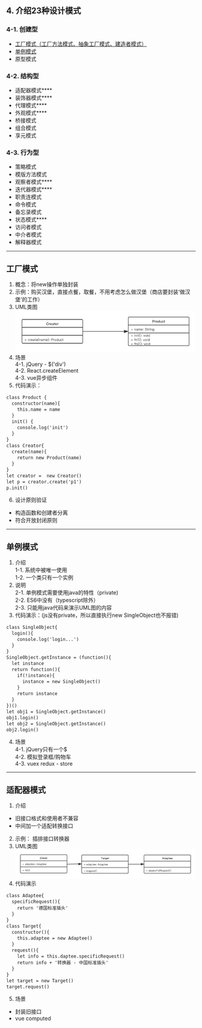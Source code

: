 
## 4. 介绍23种设计模式  
### 4-1. 创建型  
* [工厂模式（工厂方法模式、抽象工厂模式、建造者模式）](#工厂模式)  
* [单例模式](#单例模式)  
* 原型模式  

### 4-2. 结构型  
* 适配器模式****  
* 装饰器模式****  
* 代理模式****  
* 外观模式****  
* 桥接模式  
* 组合模式  
* 享元模式

### 4-3. 行为型  
* 策略模式  
* 模版方法模式  
* 观察者模式****  
* 迭代器模式****  
* 职责连模式  
* 命令模式  
* 备忘录模式  
* 状态模式****  
* 访问者模式  
* 中介者模式  
* 解释器模式  

*** 
## 工厂模式  
1. 概念：将new操作单独封装  
2. 示例：购买汉堡，直接点餐，取餐，不用考虑怎么做汉堡（商店要封装‘做汉堡’的工作）  
3. UML类图  
![UML类图](../image/工厂模式.png)  
4. 场景  
4-1. jQuery - $('div')  
4-2. React.createElement  
4-3. vue异步组件  
5. 代码演示：  
```  
class Product {  
  constructor(name){  
    this.name = name
  }  
  init() {  
    console.log('init')  
  }  
}  
class Creator{  
  create(name){  
    return new Product(name)
  }  
}  
let creator =  new Creator()  
let p = creator.create('p1')  
p.init()  
```  
6. 设计原则验证  
* 构造函数和创建者分离  
* 符合开放封闭原则  
***  
## 单例模式    
1. 介绍  
1-1. 系统中被唯一使用  
1-2. 一个类只有一个实例  
2. 说明  
2-1. 单例模式需要使用java的特性（private)  
2-2. ES6中没有（typescript除外）  
2-3. 只能用java代码来演示UML图的内容  
3. 代码演示：(js没有private，所以直接执行new SingleObject也不报错)  
```  
class SingleObject{  
  login(){  
    console.log('login...')  
  }  
}  
SingleObject.getInstance = (function(){  
  let instance
  return function(){  
    if(!instance){  
      instance = new SingleObject()  
    }  
    return instance  
  }  
})()  
let obj1 = SingleObject.getInstance()  
obj1.login()  
let obj2 = SingleObject.getInstance()  
obj2.login()  
```  
4. 场景  
4-1. jQuery只有一个$   
4-2. 模拟登录框/购物车    
4-3. vuex redux - store  

***  
## 适配器模式  
1. 介绍  
* 旧接口格式和使用者不兼容  
* 中间加一个适配转换接口  
2. 示例： 插排接口转换器  
3. UML类图  
![UML类图](../image/适配器模式.png)  
4. 代码演示  
```  
class Adaptee{  
  specificRequest(){  
    return '德国标准插头'  
  }  
}  
class Target{  
  constructor(){  
    this.adaptee = new Adaptee()
  }  
  request(){  
    let info = this.daptee.specificRequest()
    return info + '转换器 - 中国标准插头'
  }  
}  
let target = new Target()  
target.request()  
```  

5. 场景  
* 封装旧接口  
* vue computed  

